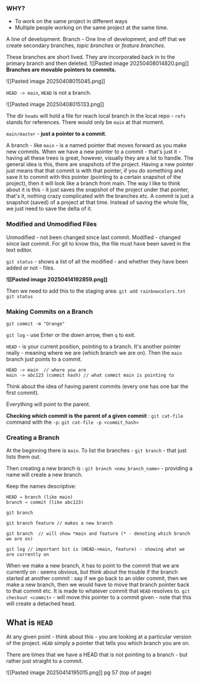 ### WHY? 
- To work on the same project in different ways
- Multiple people working on the same project at the same time. 

A line of development. 
Branch - One line of development, and off that we create secondary branches, *topic branches* or *feature branches*. 

These branches are short lived. 
They are incorporated back in to the primary branch and then deleted.
![[Pasted image 20250408014820.png]]
**Branches are movable pointers to commits.**

![[Pasted image 20250408015045.png]]

`HEAD -> main`, `HEAD` is not a branch. 

![[Pasted image 20250408015133.png]]

The dir `heads` will hold a file for reach local branch in the local repo - `refs` stands for references.
There would only be `main` at that moment. 

`main/master` - **just a pointer to a commit**. 

A branch - like `main` - is a named pointer that moves forward as you make new commits. 
When we have a new pointer to a commit - that's just it - having all these trees is great, however, visually they are a lot to handle. 
The general idea is this, there are snapshots of the project. Having a new pointer just means that that commit is with that pointer, if you do something and save it to commit with this pointer (pointing to a certain snapshot of the project), then it will look like a branch from main. 
The way I like to think about it is this - it just saves the snapshot of the project under that pointer, that's it, nothing crazy complicated with the branches etc. 
A commit is just a snapshot (saved) of a project at that time. Instead of saving the whole file, we just need to save the delta of it.
### Modified and Unmodified Files
Unmodified - not been changed since last commit. 
Modified - changed since last commit. 
For git to know this, the file must have been saved in the text editor. 

`git status` - shows a list of all the modified - and whether they have been added or not - files. 

**![[Pasted image 20250414192859.png]]**

Then we need to add this to the staging area: 
`git add rainbowcolors.txt` 
`git status` 

### Making Commits on a Branch
`git commit -m "Orange"`

`git log` - use Enter or the down arrow, then `q` to exit. 

`HEAD` - is your current position, pointing to a branch. It's another pointer really - meaning where we are (which branch we are on). 
Then the `main` branch just points to a commit. 

```
HEAD -> main  // where you are
main -> abc123 (commit hash) // what commit main is pointing to
```

Think about the idea of having parent commits (every one has one bar the first commit). 

Everything will point to the parent. 

**Checking which commit is the parent of a given commit** : `git cat-file` command with the `-p`: 
`git cat-file -p <commit_hash>`

### Creating a Branch
At the beginning there is `main`. 
To list the branches - `git branch` - that just lists them out. 

Then creating a new branch is : `git branch <new_branch_name>` - providing a name will create a new branch. 

Keep the names descriptive: 

```
HEAD → branch (like main)
branch → commit (like abc123)
```

```
git branch

git branch feature // makes a new branch

git branch  // will show *main and feature (* - denoting which branch we are on) 

git log // important bit is (HEAD->main, feature) - showing what we are currently on
```

When we make a new branch, it has to point to the commit that we are currently on : seems obvious, but think about the trouble if the branch started at another commit : say if we go back to an older commit, then we make a new branch, then we would have to move that branch pointer back to that commit etc. 
It is made to whatever commit that `HEAD` resolves to. 
`git checkout <commit>` - will move this pointer to a commit given - note that this will create a detached head. 


## What is `HEAD`
At any given point - think about this - you are looking at a particular version of the project. 
`HEAD` simply a pointer that tells you which branch you are on. 

There are times that we have a HEAD that is not pointing to a branch - but rather just straight to a commit. 

![[Pasted image 20250414195015.png]]
pg 57 (top of page)